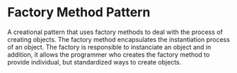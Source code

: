 # Factory Method Pattern

A creational pattern that uses factory methods to deal with the process of creating objects. The factory method encapsulates the instantiation process of an object.
The factory is responsible to instanciate an object and in addition, it allows the programmer who creates the factory method to provide individual, but standardized
ways to create objects. 
